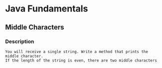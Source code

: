 # Java Fundamentals

## Middle Characters

### Description

    You will receive a single string. Write a method that prints the middle character. 
    If the length of the string is even, there are two middle characters

